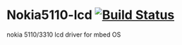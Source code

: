 # Nokia5110-lcd  [![Build Status](https://travis-ci.org/drewcassidy/Nokia5110-LCD.svg?branch=master)](https://travis-ci.org/drewcassidy/Nokia5110-LCD)
nokia 5110/3310 lcd driver for mbed OS
